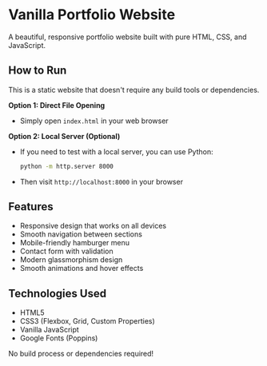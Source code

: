 # Vanilla Portfolio Website

A beautiful, responsive portfolio website built with pure HTML, CSS, and JavaScript.

## How to Run

This is a static website that doesn't require any build tools or dependencies.

**Option 1: Direct File Opening**
- Simply open `index.html` in your web browser

**Option 2: Local Server (Optional)**
- If you need to test with a local server, you can use Python:
  ```bash
  python -m http.server 8000
  ```
- Then visit `http://localhost:8000` in your browser

## Features

- Responsive design that works on all devices
- Smooth navigation between sections
- Mobile-friendly hamburger menu
- Contact form with validation
- Modern glassmorphism design
- Smooth animations and hover effects

## Technologies Used

- HTML5
- CSS3 (Flexbox, Grid, Custom Properties)
- Vanilla JavaScript
- Google Fonts (Poppins)

No build process or dependencies required!